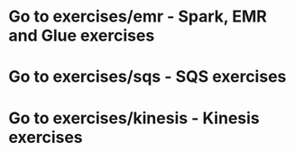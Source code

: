 # Go to exercises/emr - Spark, EMR and Glue exercises

# Go to exercises/sqs - SQS exercises 

# Go to exercises/kinesis - Kinesis exercises 